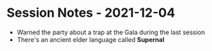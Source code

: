 # Session Notes - 2021-12-04

* Warned the party about a trap at the Gala during the last session
* There's an ancient elder language called **Supernal**